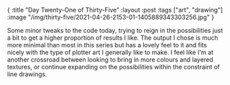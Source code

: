 {
:title "Day Twenty-One of Thirty-Five"
:layout :post
:tags ["art", "drawing"]
:image "/img/thirty-five/2021-04-26-2153-01-1405889343303256.jpg"
}

Some minor tweaks to the code today, trying to reign in the possibilities just a bit to get a higher proportion of results I like. The output I chose is much more minimal than most in this series but has a lovely feel to it and fits nicely with the type of plotter art I generally like to make. I feel like I'm at another crossroad between looking to bring in more colours and layered textures, or continue expanding on the possibilities within the constraint of line drawings.

